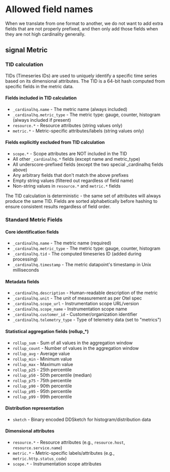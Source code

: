 # Allowed field names

When we translate from one format to another, we do not want to add extra fields that are
not properly prefixed, and then only add those fields when they are not high cardinality
generally.

## signal Metric

### TID calculation

TIDs (Timeseries IDs) are used to uniquely identify a specific time series based on its
dimensional attributes. The TID is a 64-bit hash computed from specific fields in the metric data.

#### Fields included in TID calculation

- `_cardinalhq.name` - The metric name (always included)
- `_cardinalhq.metric_type` - The metric type: gauge, counter, histogram (always included if present)
- `resource.*` - Resource attributes (string values only)
- `metric.*` - Metric-specific attributes/labels (string values only)

#### Fields explicitly excluded from TID calculation

- `scope.*` - Scope attributes are NOT included in the TID
- All other `_cardinalhq.*` fields (except name and metric_type)
- All underscore-prefixed fields (except the two special _cardinalhq fields above)
- Any arbitrary fields that don't match the above prefixes
- Empty string values (filtered out regardless of field name)
- Non-string values in `resource.*` and `metric.*` fields

The TID calculation is deterministic - the same set of attributes will always produce the same TID.
Fields are sorted alphabetically before hashing to ensure consistent results regardless of field order.

### Standard Metric Fields

#### Core identification fields

- `_cardinalhq.name` - The metric name (required)
- `_cardinalhq.metric_type` - The metric type: gauge, counter, histogram
- `_cardinalhq.tid` - The computed timeseries ID (added during processing)
- `_cardinalhq.timestamp` - The metric datapoint's timestamp in Unix milliseconds

#### Metadata fields

- `_cardinalhq.description` - Human-readable description of the metric
- `_cardinalhq.unit` - The unit of measurement as per Otel spec
- `_cardinalhq.scope_url` - Instrumentation scope URL/version
- `_cardinalhq.scope_name` - Instrumentation scope name
- `_cardinalhq.customer_id` - Customer/organization identifier
- `_cardinalhq.telemetry_type` - Type of telemetry data (set to "metrics")

#### Statistical aggregation fields (rollup_*)

- `rollup_sum` - Sum of all values in the aggregation window
- `rollup_count` - Number of values in the aggregation window
- `rollup_avg` - Average value
- `rollup_min` - Minimum value
- `rollup_max` - Maximum value
- `rollup_p25` - 25th percentile
- `rollup_p50` - 50th percentile (median)
- `rollup_p75` - 75th percentile
- `rollup_p90` - 90th percentile
- `rollup_p95` - 95th percentile
- `rollup_p99` - 99th percentile

#### Distribution representation

- `sketch` - Binary encoded DDSketch for histogram/distribution data

#### Dimensional attributes

- `resource.*` - Resource attributes (e.g., `resource.host`, `resource.service.name`)
- `metric.*` - Metric-specific labels/attributes (e.g., `metric.http.status_code`)
- `scope.*` - Instrumentation scope attributes
